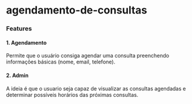 # agendamento-de-consultas

### Features
  
#### 1. Agendamento
  Permite que o usuário consiga agendar uma consulta preenchendo informações básicas (nome, email, telefone).

#### 2. Admin
   A ideia é que o usuario seja capaz de visualizar as consultas agendadas e determinar possíveis horários das próximas consultas.
